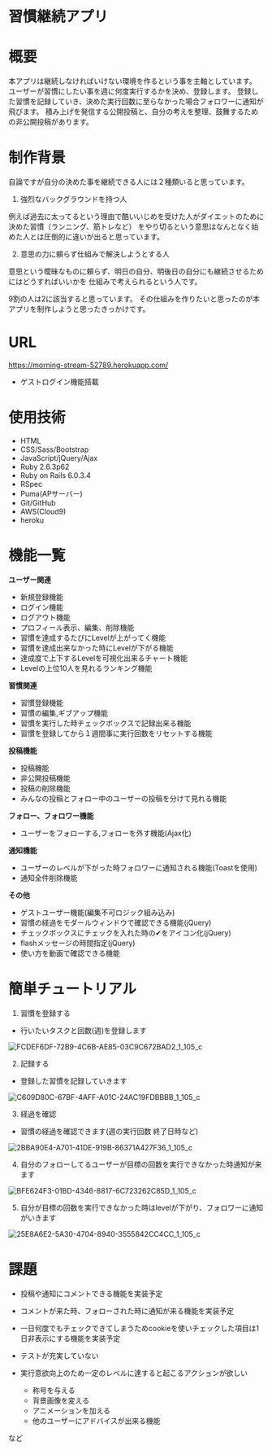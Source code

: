 # 習慣継続アプリ

# 概要

本アプリは継続しなければいけない環境を作るという事を主軸としています。
ユーザーが習慣にしたい事を週に何度実行するかを決め、登録します。
登録した習慣を記録していき、決めた実行回数に至らなかった場合フォロワーに通知が飛びます。
積み上げを発信する公開投稿と、自分の考えを整理、鼓舞するための非公開投稿があります。

# 制作背景

自論ですが自分の決めた事を継続できる人には２種類いると思っています。

1. 強烈なバックグラウンドを持つ人

例えば過去に太ってるという理由で酷いいじめを受けた人がダイエットのために決めた習慣（ランニング、筋トレなど）
をやり切るという意思はなんとなく始めた人とは圧倒的に違いが出ると思っています。

2. 意思の力に頼らず仕組みで解決しようとする人

意思という曖昧なものに頼らず、明日の自分、明後日の自分にも継続させるためにはどうすればいいかを
仕組みで考えられるという人です。

9割の人は2に該当すると思っています。
その仕組みを作りたいと思ったのが本アプリを制作しようと思ったきっかけです。

# URL
https://morning-stream-52789.herokuapp.com/

* ゲストログイン機能搭載

# 使用技術

* HTML
* CSS/Sass/Bootstrap
* JavaScript/jQuery/Ajax
* Ruby 2.6.3p62
* Ruby on Rails 6.0.3.4
* RSpec
* Puma(APサーバー)
* Git/GitHub
* AWS(Cloud9)
* heroku

# 機能一覧

**ユーザー関連**

 * 新規登録機能
 * ログイン機能
 * ログアウト機能
 * プロフィール表示、編集、削除機能
 * 習慣を達成するたびにLevelが上がってく機能
 * 習慣を達成出来なかった時にLevelが下がる機能
 * 達成度で上下するLevelを可視化出来るチャート機能
 * Levelの上位10人を見れるランキング機能

**習慣関連**

 * 習慣登録機能
 * 習慣の編集,ギブアップ機能
 * 習慣を実行した時チェックボックスで記録出来る機能
 * 習慣を登録してから１週間事に実行回数をリセットする機能
 
**投稿機能**

 * 投稿機能
 * 非公開投稿機能
 * 投稿の削除機能
 * みんなの投稿とフォロー中のユーザーの投稿を分けて見れる機能
 
**フォロー、フォロワー機能**

 * ユーザーをフォローする,フォローを外す機能(Ajax化)

**通知機能**

 * ユーザーのレベルが下がった時フォロワーに通知される機能(Toastを使用)
 * 通知全件削除機能
 
**その他**

 * ゲストユーザー機能(編集不可ロジック組み込み)
 * 習慣の経過をモダールウィンドウで確認できる機能(jQuery)
 * チェックボックスにチェックを入れた時の✔︎をアイコン化(jQuery)
 * flashメッセージの時間指定(jQuery)
 * 使い方を動画で確認できる機能

# 簡単チュートリアル

1. 習慣を登録する
* 行いたいタスクと回数(週)を登録します

![FCDEF6DF-72B9-4C6B-AE85-03C9C672BAD2_1_105_c](https://user-images.githubusercontent.com/67776222/102442242-4ba75a00-4067-11eb-828b-937cd0f897a4.jpeg)
 
2. 記録する
* 登録した習慣を記録していきます
 
![C609D80C-67BF-4AFF-A01C-24AC19FDBBBB_1_105_c](https://user-images.githubusercontent.com/67776222/102442429-bce70d00-4067-11eb-990a-27758d776eed.jpeg)

3. 経過を確認
* 習慣の経過を確認できます(週の実行回数 終了日時など)

![2BBA90E4-A701-41DE-919B-86371A427F36_1_105_c](https://user-images.githubusercontent.com/67776222/102442719-60d0b880-4068-11eb-8a60-355eec5c1f3a.jpeg)

4. 自分のフォローしてるユーザーが目標の回数を実行できなかった時通知が来ます

![BFE624F3-01BD-4346-8817-6C723262C85D_1_105_c](https://user-images.githubusercontent.com/67776222/102443133-5e229300-4069-11eb-85b8-1f15ccc49229.jpeg)

5. 自分が目標の回数を実行できなかった時はlevelが下がり、フォロワーに通知がいきます

![25E8A6E2-5A30-4704-8940-3555842CC4CC_1_105_c](https://user-images.githubusercontent.com/67776222/102443503-40096280-406a-11eb-91ca-0d3d2674763c.jpeg)


# 課題

* 投稿や通知にコメントできる機能を実装予定
* コメントが来た時、フォローされた時に通知が来る機能を実装予定
* 一日何度でもチェックできてしまうためcookieを使いチェックした項目は1日非表示にする機能を実装予定
* テストが充実していない

* 実行意欲向上のため一定のレベルに達すると起こるアクションが欲しい

  * 称号を与える
  * 背景画像を変える
  * アニメーションを加える
  * 他のユーザーにアドバイスが出来る機能
 
など
